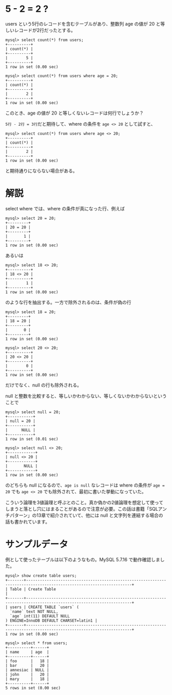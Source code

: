 # 5 - 2 = 2 ?

users という5行のレコードを含むテーブルがあり、整数列 age の値が 20 と等しいレコードが2行だったとする。

```
mysql> select count(*) from users;
+----------+
| count(*) |
+----------+
|        5 |
+----------+
1 row in set (0.00 sec)

mysql> select count(*) from users where age = 20;
+----------+
| count(*) |
+----------+
|        2 |
+----------+
1 row in set (0.00 sec)
```

このとき、age の値が 20 と等しくないレコードは何行でしょうか？

`5行 - 2行 = 3行`だと期待して、where の条件を `age <> 20` として試すと、

```
mysql> select count(*) from users where age <> 20;
+----------+
| count(*) |
+----------+
|        2 |
+----------+
1 row in set (0.00 sec)
```

と期待通りにならない場合がある。　

# 解説

select where では、where の条件が真になった行、例えば

```
mysql> select 20 = 20;
+---------+
| 20 = 20 |
+---------+
|       1 |
+---------+
1 row in set (0.00 sec)
```

あるいは

```
mysql> select 18 <> 20;
+----------+
| 18 <> 20 |
+----------+
|        1 |
+----------+
1 row in set (0.00 sec)
```

のような行を抽出する。一方で除外されるのは、条件が偽の行

```
mysql> select 18 = 20;
+---------+
| 18 = 20 |
+---------+
|       0 |
+---------+
1 row in set (0.00 sec)

mysql> select 20 <> 20;
+----------+
| 20 <> 20 |
+----------+
|        0 |
+----------+
1 row in set (0.00 sec)
```

だけでなく、null の行も除外される。

null と整数を比較すると、等しいかわからない、等しくないかわからないということで

```
mysql> select null = 20;
+-----------+
| null = 20 |
+-----------+
|      NULL |
+-----------+
1 row in set (0.01 sec)

mysql> select null <> 20;
+------------+
| null <> 20 |
+------------+
|       NULL |
+------------+
1 row in set (0.00 sec)
```

のどちらも null になるので、`age is null` なレコードは where の条件が `age = 20` でも `age <> 20` でも除外されて、最初に書いた挙動になっていた。

こういう論理を3値論理と呼ぶとのこと。真か偽かの2値論理を想定して使ってしまうと落とし穴にはまることがあるので注意が必要。この話は書籍「SQLアンチパターン」の13章で紹介されていて、他には null と文字列を連結する場合の話も書かれています。

# サンプルデータ

例として使ったテーブルは以下のようなもの。MySQL 5.7.16 で動作確認しました。

```
mysql> show create table users;
+-------+--------------------------------------------------------------------------------------------------------------------+
| Table | Create Table                                                                                                       |
+-------+--------------------------------------------------------------------------------------------------------------------+
| users | CREATE TABLE `users` (
  `name` text NOT NULL,
  `age` int(11) DEFAULT NULL
) ENGINE=InnoDB DEFAULT CHARSET=latin1 |
+-------+--------------------------------------------------------------------------------------------------------------------+
1 row in set (0.00 sec)

mysql> select * from users;
+----------+------+
| name     | age  |
+----------+------+
| foo      |   18 |
| bar      |   20 |
| amnesiac | NULL |
| john     |   20 |
| mary     |   18 |
+----------+------+
5 rows in set (0.00 sec)
```
